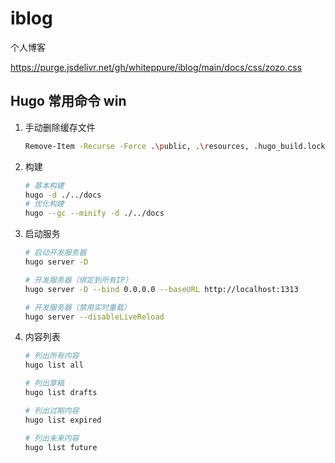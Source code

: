 # iblog
个人博客

[//]: # (刷新cdn)
https://purge.jsdelivr.net/gh/whiteppure/iblog/main/docs/css/zozo.css

## Hugo 常用命令 win
1. 手动删除缓存文件
    ```bash
    Remove-Item -Recurse -Force .\public, .\resources, .hugo_build.lock
    ```
2. 构建
    ```bash
    # 基本构建
    hugo -d ./../docs
    # 优化构建
    hugo --gc --minify -d ./../docs
    ```
4. 启动服务
    ```bash
    # 启动开发服务器
    hugo server -D
    
    # 开发服务器（绑定到所有IP）
    hugo server -D --bind 0.0.0.0 --baseURL http://localhost:1313
    
    # 开发服务器（禁用实时重载）
    hugo server --disableLiveReload
    ```
5. 内容列表
    ```bash
    # 列出所有内容
    hugo list all
    
    # 列出草稿
    hugo list drafts
    
    # 列出过期内容
    hugo list expired
    
    # 列出未来内容
    hugo list future
    ```